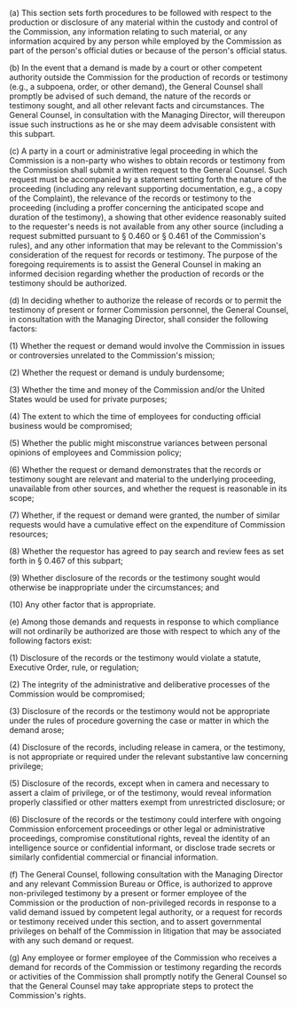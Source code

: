 (a) This section sets forth procedures to be followed with respect to the production or disclosure of any material within the custody and control of the Commission, any information relating to such material, or any information acquired by any person while employed by the Commission as part of the person's official duties or because of the person's official status.

(b) In the event that a demand is made by a court or other competent authority outside the Commission for the production of records or testimony (e.g., a subpoena, order, or other demand), the General Counsel shall promptly be advised of such demand, the nature of the records or testimony sought, and all other relevant facts and circumstances. The General Counsel, in consultation with the Managing Director, will thereupon issue such instructions as he or she may deem advisable consistent with this subpart.

(c) A party in a court or administrative legal proceeding in which the Commission is a non-party who wishes to obtain records or testimony from the Commission shall submit a written request to the General Counsel. Such request must be accompanied by a statement setting forth the nature of the proceeding (including any relevant supporting documentation, e.g., a copy of the Complaint), the relevance of the records or testimony to the proceeding (including a proffer concerning the anticipated scope and duration of the testimony), a showing that other evidence reasonably suited to the requester's needs is not available from any other source (including a request submitted pursuant to § 0.460 or § 0.461 of the Commission's rules), and any other information that may be relevant to the Commission's consideration of the request for records or testimony. The purpose of the foregoing requirements is to assist the General Counsel in making an informed decision regarding whether the production of records or the testimony should be authorized.

(d) In deciding whether to authorize the release of records or to permit the testimony of present or former Commission personnel, the General Counsel, in consultation with the Managing Director, shall consider the following factors:

(1) Whether the request or demand would involve the Commission in issues or controversies unrelated to the Commission's mission;

(2) Whether the request or demand is unduly burdensome;

(3) Whether the time and money of the Commission and/or the United States would be used for private purposes;

(4) The extent to which the time of employees for conducting official business would be compromised;

(5) Whether the public might misconstrue variances between personal opinions of employees and Commission policy;

(6) Whether the request or demand demonstrates that the records or testimony sought are relevant and material to the underlying proceeding, unavailable from other sources, and whether the request is reasonable in its scope;

(7) Whether, if the request or demand were granted, the number of similar requests would have a cumulative effect on the expenditure of Commission resources;

(8) Whether the requestor has agreed to pay search and review fees as set forth in § 0.467 of this subpart;

(9) Whether disclosure of the records or the testimony sought would otherwise be inappropriate under the circumstances; and

(10) Any other factor that is appropriate.

(e) Among those demands and requests in response to which compliance will not ordinarily be authorized are those with respect to which any of the following factors exist:

(1) Disclosure of the records or the testimony would violate a statute, Executive Order, rule, or regulation;

(2) The integrity of the administrative and deliberative processes of the Commission would be compromised;

(3) Disclosure of the records or the testimony would not be appropriate under the rules of procedure governing the case or matter in which the demand arose;

(4) Disclosure of the records, including release in camera, or the testimony, is not appropriate or required under the relevant substantive law concerning privilege;

(5) Disclosure of the records, except when in camera and necessary to assert a claim of privilege, or of the testimony, would reveal information properly classified or other matters exempt from unrestricted disclosure; or

(6) Disclosure of the records or the testimony could interfere with ongoing Commission enforcement proceedings or other legal or administrative proceedings, compromise constitutional rights, reveal the identity of an intelligence source or confidential informant, or disclose trade secrets or similarly confidential commercial or financial information.

(f) The General Counsel, following consultation with the Managing Director and any relevant Commission Bureau or Office, is authorized to approve non-privileged testimony by a present or former employee of the Commission or the production of non-privileged records in response to a valid demand issued by competent legal authority, or a request for records or testimony received under this section, and to assert governmental privileges on behalf of the Commission in litigation that may be associated with any such demand or request.

(g) Any employee or former employee of the Commission who receives a demand for records of the Commission or testimony regarding the records or activities of the Commission shall promptly notify the General Counsel so that the General Counsel may take appropriate steps to protect the Commission's rights.

